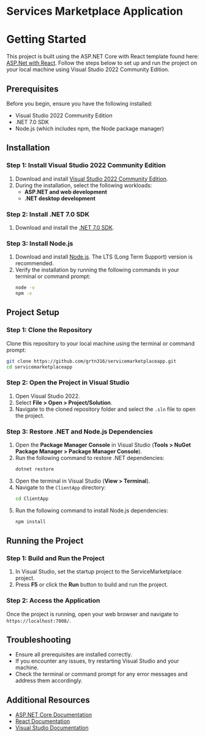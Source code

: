 # Services Marketplace Application

# Getting Started

This project is built using the ASP.NET Core with React template found here: [ASP.Net with React](https://learn.microsoft.com/en-us/visualstudio/javascript/tutorial-asp-net-core-with-react?view=vs-2022). Follow the steps below to set up and run the project on your local machine using Visual Studio 2022 Community Edition.

## Prerequisites

Before you begin, ensure you have the following installed:

- Visual Studio 2022 Community Edition
- .NET 7.0 SDK
- Node.js (which includes npm, the Node package manager)

## Installation

### Step 1: Install Visual Studio 2022 Community Edition

1. Download and install [Visual Studio 2022 Community Edition](https://visualstudio.microsoft.com/vs/community/).
2. During the installation, select the following workloads:
   - **ASP.NET and web development**
   - **.NET desktop development**

### Step 2: Install .NET 7.0 SDK

1. Download and install the [.NET 7.0 SDK](https://dotnet.microsoft.com/download/dotnet/7.0).

### Step 3: Install Node.js

1. Download and install [Node.js](https://nodejs.org/). The LTS (Long Term Support) version is recommended.
2. Verify the installation by running the following commands in your terminal or command prompt:
   ```sh
   node -v
   npm -v

## Project Setup

### Step 1: Clone the Repository

Clone this repository to your local machine using the terminal or command prompt:
```sh
git clone https://github.com/grtn316/servicemarketplaceapp.git
cd servicemarketplaceapp
```

### Step 2: Open the Project in Visual Studio

1. Open Visual Studio 2022.
2. Select **File > Open > Project/Solution**.
3. Navigate to the cloned repository folder and select the `.sln` file to open the project.

### Step 3: Restore .NET and Node.js Dependencies

1. Open the **Package Manager Console** in Visual Studio (**Tools > NuGet Package Manager > Package Manager Console**).
2. Run the following command to restore .NET dependencies:
   ```sh
   dotnet restore
   ```
3. Open the terminal in Visual Studio (**View > Terminal**).
4. Navigate to the `ClientApp` directory:
   ```sh
   cd ClientApp
   ```
5. Run the following command to install Node.js dependencies:
   ```sh
   npm install
   ```

## Running the Project

### Step 1: Build and Run the Project

1. In Visual Studio, set the startup project to the ServiceMarketplace project.
2. Press **F5** or click the **Run** button to build and run the project.

### Step 2: Access the Application

Once the project is running, open your web browser and navigate to `https://localhost:7008/`.

## Troubleshooting

- Ensure all prerequisites are installed correctly.
- If you encounter any issues, try restarting Visual Studio and your machine.
- Check the terminal or command prompt for any error messages and address them accordingly.

## Additional Resources

- [ASP.NET Core Documentation](https://docs.microsoft.com/en-us/aspnet/core/?view=aspnetcore-7.0)
- [React Documentation](https://reactjs.org/docs/getting-started.html)
- [Visual Studio Documentation](https://docs.microsoft.com/en-us/visualstudio/?view=vs-2022)